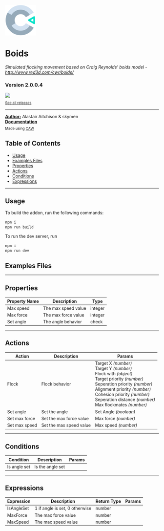 <img src="./src/icon.svg?rand=6912" width="100" /><br>
# Boids
<i>Simulated flocking movement based on Craig Reynolds' boids model - http://www.red3d.com/cwr/boids/</i> <br>
### Version 2.0.0.4

[<img src="https://placehold.co/200x50/4493f8/FFF?text=Download&font=montserrat" width="200"/>](https://github.com/skymen/boids_sdkv2/releases/download/skymenBoids-2.0.0.4.c3addon/skymenBoids-2.0.0.4.c3addon)
<br>
<sub> [See all releases](https://github.com/skymen/boids_sdkv2/releases) </sub> <br>

---
<b><u>Author:</u></b> Alastair Aitchison & skymen <br>
<b>[Documentation](https://www.construct.net/en/make-games/addons/530/boids/documentation)</b>  <br>
<sub>Made using [CAW](https://marketplace.visualstudio.com/items?itemName=skymen.caw) </sub><br>

## Table of Contents
- [Usage](#usage)
- [Examples Files](#examples-files)
- [Properties](#properties)
- [Actions](#actions)
- [Conditions](#conditions)
- [Expressions](#expressions)
---
## Usage
To build the addon, run the following commands:

```
npm i
npm run build
```

To run the dev server, run

```
npm i
npm run dev
```

## Examples Files

---
## Properties
| Property Name | Description | Type |
| --- | --- | --- |
| Max speed | The max speed value | integer |
| Max force | The max force value | integer |
| Set angle | The angle behavior | check |


---
## Actions
| Action | Description | Params
| --- | --- | --- |
| Flock | Flock behavior | Target X             *(number)* <br>Target Y             *(number)* <br>Flock with             *(object)* <br>Target priority             *(number)* <br>Seperation priority             *(number)* <br>Alignment priority             *(number)* <br>Cohesion priority             *(number)* <br>Seperation distance             *(number)* <br>Max flockmates             *(number)* <br> |
| Set angle | Set the angle | Set Angle             *(boolean)* <br> |
| Set max force | Set the max force value | Max force             *(number)* <br> |
| Set max speed | Set the max speed value | Max speed             *(number)* <br> |


---
## Conditions
| Condition | Description | Params
| --- | --- | --- |
| Is angle set | Is the angle set |  |


---
## Expressions
| Expression | Description | Return Type | Params
| --- | --- | --- | --- |
| IsAngleSet | 1 if angle is set, 0 otherwise | number |  | 
| MaxForce | The max force value | number |  | 
| MaxSpeed | The max speed value | number |  | 
